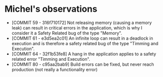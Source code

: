 # Michel's observations 

- [COMMIT 59 - 316f710172] Not releasing memory (causing a memory leak) can result in critical errors in the application, which is why I consider it a Safety Related bug of the type "Memory".
- [COMMIT 61 - e3d5ea2c01] An infinite loop can result in a deadlock in execution and is therefore a safety related bug of the type "Timming and Execution".
- [COMMIT 64 - 32f1b53fe8] A hang in the application applies to a safety related error "Timming and Execution".
- [COMMIT 80 - c95aa2bab9] Build errors can be fixed, but never reach production (not really a functionality error)